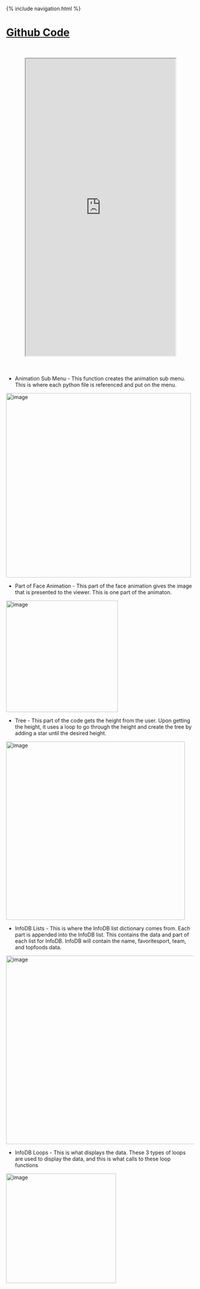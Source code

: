 {% include navigation.html %}

# [Github Code](https://github.com/connorw72/connorapcsptri3/find/main)

<div class="row justify-content-center" style="margin: 10%;">
       <iframe height="800px" width="100%" src="https://repl.it/@ConnorWang7/connorapcsptri3?lite=true"></iframe>
</div>

* Animation Sub Menu - This function creates the animation sub menu. This is where each python file is referenced and put on the menu.
<img width="496" alt="image" src="https://user-images.githubusercontent.com/89223703/158264403-ad9e451d-6dc2-499a-abbf-150ef30c1446.png">

* Part of Face Animation - This part of the face animation gives the image that is presented to the viewer. This is one part of the animaton.
<img width="300" alt="image" src="https://user-images.githubusercontent.com/89223703/158264459-61292783-5a73-490e-ab3e-5c489e8b038f.png">

* Tree - This part of the code gets the height from the user. Upon getting the height, it uses a loop to go through the height and create the tree by adding a star until the desired height.
<img width="480" alt="image" src="https://user-images.githubusercontent.com/89223703/158697462-0191f3c4-2bca-41b4-958c-7dbed1502c85.png">

* InfoDB Lists - This is where the InfoDB list dictionary comes from. Each part is appended into the InfoDB list. This contains the data and part of each list for InfoDB. InfoDB will contain the name, favoritesport, team, and topfoods data.
<img width="507" alt="image" src="https://user-images.githubusercontent.com/89223703/159176044-d7ae5531-17bc-4e13-bab4-b4abdffdc78f.png">

* InfoDB Loops - This is what displays the data. These 3 types of loops are used to display the data, and this is what calls to these loop functions
<img width="295" alt="image" src="https://user-images.githubusercontent.com/89223703/159176077-a90fe1d5-00e0-4320-b863-469f2aed3ce4.png">




